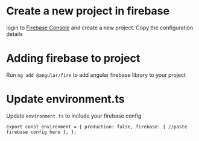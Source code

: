 # Create a new project in firebase
login to [Firebase Console](firebase.google.com) and create a new project. Copy the configuration details

# Adding firebase to project

Run `ng add @angular/fire` to add angular firebase library to your project

# Update environment.ts

Update `environment.ts` to include your firebase config

`
export const environment = {
  production: false,
  firebase: {
    //paste firebase config here
  },
};
`
